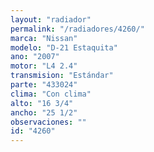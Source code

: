 ```yaml
---
layout: "radiador"
permalink: "/radiadores/4260/"
marca: "Nissan"
modelo: "D-21 Estaquita"
ano: "2007"
motor: "L4 2.4"
transmision: "Estándar"
parte: "433024"
clima: "Con clima"
alto: "16 3/4"
ancho: "25 1/2"
observaciones: ""
id: "4260"
---
```


